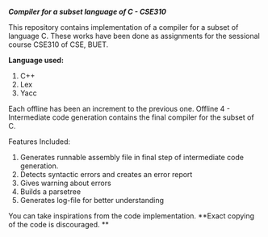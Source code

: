 _**Compiler for a subset language of C - CSE310**_

This repository contains implementation of a compiler for a subset of language C. These works have been done as assignments for the sessional course CSE310 of CSE, BUET.

**Language used:**
1. C++
2. Lex
3. Yacc

Each offline has been an increment to the previous one. Offline 4 - Intermediate code generation contains the final compiler for the subset of C.

Features Included:

1. Generates runnable assembly file in final step of intermediate code generation.
2. Detects syntactic errors and creates an error report
3. Gives warning about errors
4. Builds a parsetree
5. Generates log-file for better understanding

You can take inspirations from the code implementation. **Exact copying of the code is discouraged. **
